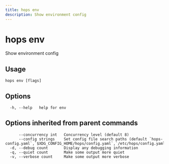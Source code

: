 ```yaml
---
title: hops env
description: Show environment config
---
```


<!--
This documentation is auto generated by a script.
Please do not edit this file directly.
-->

<!-- markdownlint-disable-next-line single-title -->
# hops env

Show environment config

## Usage

```plaintext
hops env [flags]
```

## Options

```plaintext
  -h, --help   help for env
```

## Options inherited from parent commands

```plaintext
      --concurrency int   Concurrency level (default 8)
      --config strings    Set config file search paths (default `hops-config.yaml`,`$XDG_CONFIG_HOME/hops/config.yaml`,`/etc/hops/config.yaml`)
  -d, --debug count       Display any debugging information
  -q, --quiet count       Make some output more quiet
  -v, --verbose count     Make some output more verbose
```
